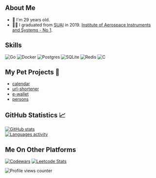 ## About Me
* 👨‍ I'm 29 years old.
* 👨‍🎓 I graduated from [SUAI](https://guap.ru/en/) in 2019. [Institute of Aerospace Instruments and Systems - No 1](https://guap.ru/en/about/deps#i1).

## Skills
![Go](https://img.shields.io/badge/go-%2300ADD8.svg?style=for-the-badge&logo=go&logoColor=white)
![Docker](https://img.shields.io/badge/docker-%230db7ed.svg?style=for-the-badge&logo=docker&logoColor=white)
![Postgres](https://img.shields.io/badge/postgres-%23316192.svg?style=for-the-badge&logo=postgresql&logoColor=white)
![SQLite](https://img.shields.io/badge/sqlite-%2307405e.svg?style=for-the-badge&logo=sqlite&logoColor=white)
![Redis](https://img.shields.io/badge/redis-%23DD0031.svg?style=for-the-badge&logo=redis&logoColor=white)
![C](https://img.shields.io/badge/c-%2300599C.svg?style=for-the-badge&logo=c&logoColor=white)

## My Pet Projects 🌱
* [calendar](https://github.com/mrvin/hw-otus-go/tree/master/hw12-15calendar)  
* [url-shortener](https://github.com/mrvin/tasks-go/tree/master/url-shortener)  
* [e-wallet](https://github.com/mrvin/tasks-go/tree/master/e-wallet)  
* [persons](https://github.com/mrvin/tasks-go/tree/master/persons)  

## GitHub Statistics 📈
[![GitHub stats](https://github-readme-stats.vercel.app/api?username=mrvin&theme=buefy&show_icons=true&count_private=true)](https://github.com/mrvin)  
[![Languages activity](https://github-readme-stats.vercel.app/api/top-langs/?username=mrvin&theme=buefy&count_private=true&langs_count=7)](https://github.com/mrvin)  

## Me On Other Platforms
[![Codewars](https://www.codewars.com/users/mrvin/badges/large)](https://www.codewars.com/users/mrvin)
[![Leetcode Stats](https://leetcard.jacoblin.cool/mrvin?ext=activity)](https://leetcode.com/mrvin)

![Profile views counter](https://komarev.com/ghpvc/?username=mrvin)
